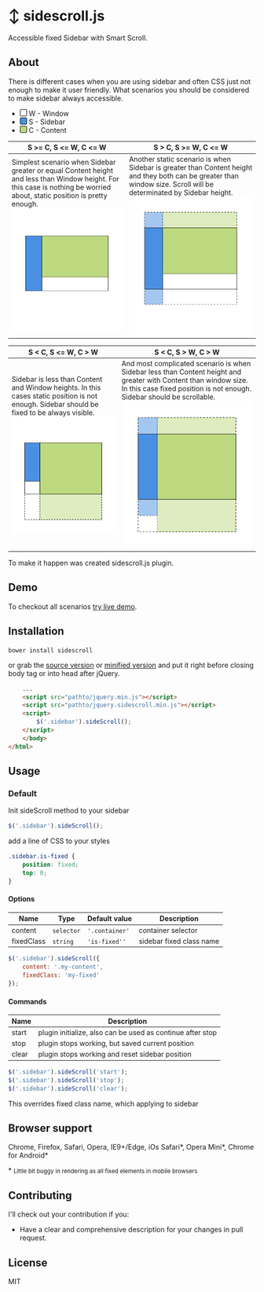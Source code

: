 # ↕ sidescroll.js

Accessible fixed Sidebar with Smart Scroll.

## About

There is different cases when you are using sidebar and often CSS just not enough to make it user friendly.
What scenarios you should be considered to make sidebar always accessible.

- ![Window color](/proto/window.png) W - Window
- ![Sidebar color](/proto/sidebar.png) S - Sidebar
- ![Content color](/proto/content.png) C - Content

| S >= C, S <= W, C <= W | S > C, S >= W, C <= W |
| ------------- | ------------- |
| Simplest scenario when Sidebar greater or equal Content height and less than Window height. For this case is nothing be worried about, static position is pretty enough.![case 1](/proto/case1.png)  | Another static scenario is when Sidebar is greater than Content height and they both can be greater than window size. Scroll will be determinated by Sidebar height. ![case 2](/proto/case2.png)  |

| S < C, S <= W, C > W | S < C, S > W, C > W |
| ------------- | ------------- |
| Sidebar is less than Content and Window heights. In this cases static position is not enough. Sidebar should be fixed to be always visible. ![case 3](/proto/case3.png) | And most complicated scenario is when Sidebar less than Content height and greater with Content than window size. In this case fixed position is not enough. Sidebar should be scrollable. ![Case 4](/proto/case4.png) |

To make it happen was created sidescroll.js plugin.

## Demo

To checkout all scenarios [try live demo](http://godban.com.ua/projects/sidescroll/ "slidescroll.js demo").


## Installation

    bower install sidescroll

or grab the [source version](https://raw.githubusercontent.com/godban/sidescroll/master/dist/jquery.sidescroll.js) or [minified version](https://raw.githubusercontent.com/godban/sidescroll/master/dist/jquery.sidescroll.min.js) and put it right before closing body tag or into head after jQuery.

```html
	...
	<script src="pathto/jquery.min.js"></script>
	<script src="pathto/jquery.sidescroll.min.js"></script>
	<script>
		$('.sidebar').sideScroll();
	</script>
	</body>
</html>
```

## Usage

### Default

Init sideScroll method to your sidebar

```javascript
$('.sidebar').sideScroll();
```

add a line of CSS to your styles

```css
.sidebar.is-fixed {
	position: fixed;
	top: 0;
}
```

#### Options

| Name | Type | Default value | Description |
| --- | --- | --- | --- |
| content | `selector` | `'.container'` | container selector |
| fixedClass | `string` | `'is-fixed''` | sidebar fixed class name |

```javascript
$('.sidebar').sideScroll({
	content: '.my-content',
	fixedClass: 'my-fixed'
});
```

#### Commands

| Name | Description |
| --- | --- |
| start | plugin initialize, also can be used as continue after stop |
| stop | plugin stops working, but saved current position |
| clear | plugin stops working and reset sidebar position |

```javascript
$('.sidebar').sideScroll('start');
$('.sidebar').sideScroll('stop');
$('.sidebar').sideScroll('clear');
```

This overrides fixed class name, which applying to sidebar

## Browser support

Chrome, Firefox, Safari, Opera, IE9+/Edge, iOs Safari\*, Opera Mini\*, Chrome for Android\*

\* <small>Little bit buggy in rendering as all fixed elements in mobile browsers</small>

## Contributing

I'll check out your contribution if you:

* Have a clear and comprehensive description for your changes in pull request.

## License

MIT
